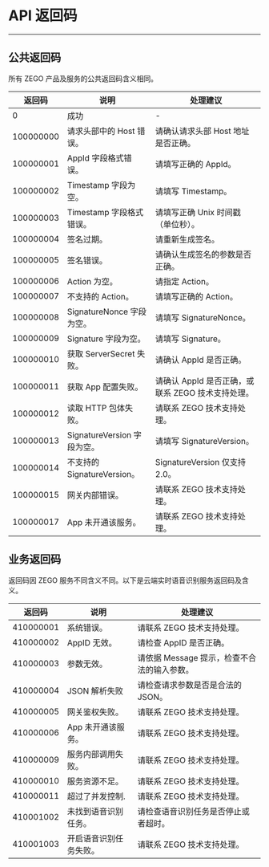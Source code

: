 # API 返回码

- - -

## 公共返回码

所有 ZEGO 产品及服务的公共返回码含义相同。

| 返回码    | 说明                        | 处理建议                                          |
| --------- | --------------------------- | ------------------------------------------------- |
| 0         | 成功                        | -                                                 |
| 100000000 | 请求头部中的 Host 错误。    | 请确认请求头部 Host 地址是否正确。                |
| 100000001 | AppId 字段格式错误。        | 请填写正确的 AppId。                              |
| 100000002 | Timestamp 字段为空。        | 请填写 Timestamp。                                |
| 100000003 | Timestamp 字段格式错误。    | 请填写正确 Unix 时间戳（单位秒）。                |
| 100000004 | 签名过期。                  | 请重新生成签名。                                  |
| 100000005 | 签名错误。                  | 请确认生成签名的参数是否正确。                    |
| 100000006 | Action 为空。               | 请指定 Action。                                   |
| 100000007 | 不支持的 Action。           | 请填写正确的 Action。                             |
| 100000008 | SignatureNonce 字段为空。   | 请填写 SignatureNonce。                           |
| 100000009 | Signature 字段为空。        | 请填写 Signature。                                |
| 100000010 | 获取 ServerSecret 失败。    | 请确认 AppId 是否正确。                           |
| 100000011 | 获取 App 配置失败。         | 请确认 AppId 是否正确，或联系 ZEGO 技术支持处理。 |
| 100000012 | 读取 HTTP 包体失败。        | 请联系 ZEGO 技术支持处理。                        |
| 100000013 | SignatureVersion 字段为空。 | 请填写 SignatureVersion。                         |
| 100000014 | 不支持的 SignatureVersion。 | SignatureVersion 仅支持 2.0。                     |
| 100000015 | 网关内部错误。              | 请联系 ZEGO 技术支持处理。                        |
| 100000017 | App 未开通该服务。          | 请联系 ZEGO 技术支持处理。                        |

## 业务返回码

返回码因 ZEGO 服务不同含义不同。以下是云端实时语音识别服务返回码及含义。

| 返回码    | 说明                       | 处理建议                                               |
| --------- | -------------------------- | ------------------------------------------------------ |
| 410000001 | 系统错误。                 | 请联系 ZEGO 技术支持处理。                             |
| 410000002 | AppID 无效。               | 请检查 AppID 是否正确。                                |
| 410000003 | 参数无效。                 | 请依据 Message 提示，检查不合法的输入参数。            |
| 410000004 | JSON 解析失败              | 请检查请求参数是否是合法的 JSON。                      |
| 410000005 | 网关鉴权失败。             | 请联系 ZEGO 技术支持处理。                             |
| 410000006 | App 未开通该服务。         | 请联系 ZEGO 技术支持处理。                             |
| 410000009 | 服务内部调用失败。         | 请联系 ZEGO 技术支持处理。                             |
| 410000010 | 服务资源不足。             | 请联系 ZEGO 技术支持处理。                             |
| 410000011 | 超过了并发控制.  | 请联系 ZEGO 技术支持处理。 |
| 410001002 | 未找到语音识别任务。         | 请检查语音识别任务是否停止或者超时。                        |
| 410001003 | 开启语音识别任务失败。       | 请联系 ZEGO 技术支持处理。                             |

